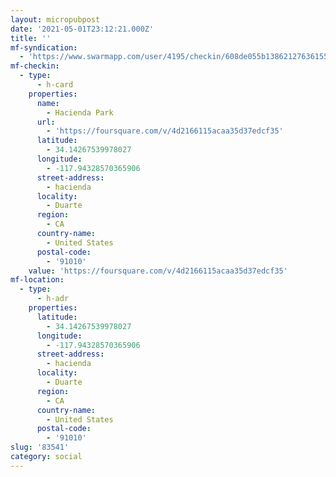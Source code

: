 ```yaml
---
layout: micropubpost
date: '2021-05-01T23:12:21.000Z'
title: ''
mf-syndication:
  - 'https://www.swarmapp.com/user/4195/checkin/608de055b13862127636155e'
mf-checkin:
  - type:
      - h-card
    properties:
      name:
        - Hacienda Park
      url:
        - 'https://foursquare.com/v/4d2166115acaa35d37edcf35'
      latitude:
        - 34.14267539978027
      longitude:
        - -117.94328570365906
      street-address:
        - hacienda
      locality:
        - Duarte
      region:
        - CA
      country-name:
        - United States
      postal-code:
        - '91010'
    value: 'https://foursquare.com/v/4d2166115acaa35d37edcf35'
mf-location:
  - type:
      - h-adr
    properties:
      latitude:
        - 34.14267539978027
      longitude:
        - -117.94328570365906
      street-address:
        - hacienda
      locality:
        - Duarte
      region:
        - CA
      country-name:
        - United States
      postal-code:
        - '91010'
slug: '83541'
category: social
---
```

